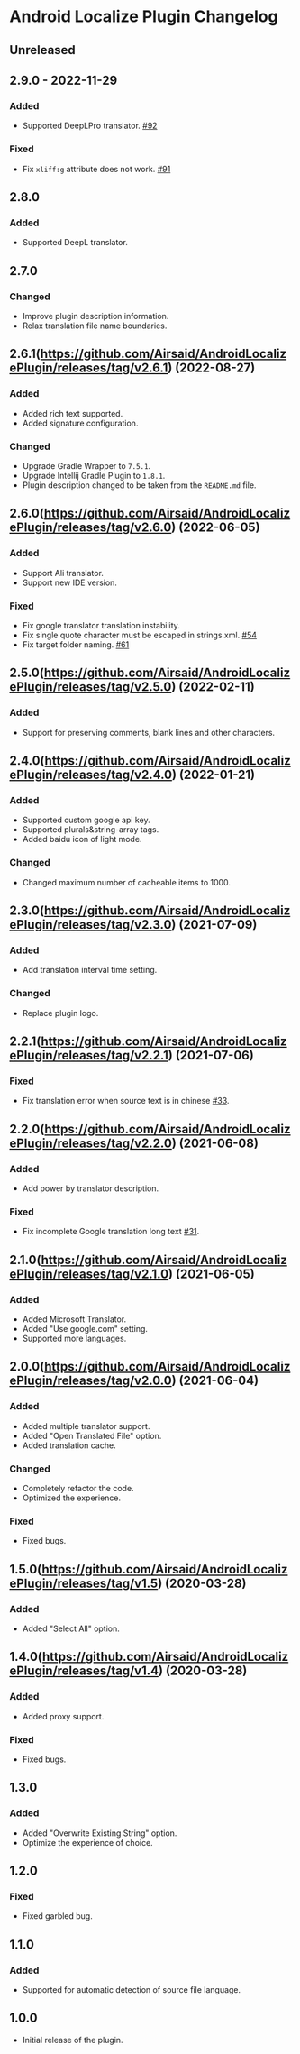 <!-- Keep a Changelog guide -> https://keepachangelog.com -->

# Android Localize Plugin Changelog

## Unreleased

## 2.9.0 - 2022-11-29

### Added
- Supported DeepLPro translator. [#92](https://github.com/Airsaid/AndroidLocalizePlugin/issues/92)

### Fixed
- Fix `xliff:g` attribute does not work. [#91](https://github.com/Airsaid/AndroidLocalizePlugin/issues/91)

## 2.8.0

### Added
- Supported DeepL translator.

## 2.7.0

### Changed
- Improve plugin description information.
- Relax translation file name boundaries.

## 2.6.1(https://github.com/Airsaid/AndroidLocalizePlugin/releases/tag/v2.6.1) (2022-08-27)

### Added
- Added rich text supported.
- Added signature configuration.

### Changed
- Upgrade Gradle Wrapper to `7.5.1`.
- Upgrade Intellij Gradle Plugin to `1.8.1`.
- Plugin description changed to be taken from the `README.md` file.

## 2.6.0(https://github.com/Airsaid/AndroidLocalizePlugin/releases/tag/v2.6.0) (2022-06-05)

### Added
- Support Ali translator.
- Support new IDE version.

### Fixed
- Fix google translator translation instability.
- Fix single quote character must be escaped in strings.xml. [#54](https://github.com/Airsaid/AndroidLocalizePlugin/issues/54)
- Fix target folder naming. [#61](https://github.com/Airsaid/AndroidLocalizePlugin/issues/61)

## 2.5.0(https://github.com/Airsaid/AndroidLocalizePlugin/releases/tag/v2.5.0) (2022-02-11)

### Added
- Support for preserving comments, blank lines and other characters.

## 2.4.0(https://github.com/Airsaid/AndroidLocalizePlugin/releases/tag/v2.4.0) (2022-01-21)

### Added
- Supported custom google api key.
- Supported plurals&string-array tags.
- Added baidu icon of light mode.

### Changed
- Changed maximum number of cacheable items to 1000.

## 2.3.0(https://github.com/Airsaid/AndroidLocalizePlugin/releases/tag/v2.3.0) (2021-07-09)

### Added
- Add translation interval time setting.

### Changed
- Replace plugin logo.

## 2.2.1(https://github.com/Airsaid/AndroidLocalizePlugin/releases/tag/v2.2.1) (2021-07-06)

### Fixed
- Fix translation error when source text is in chinese [#33](https://github.com/Airsaid/AndroidLocalizePlugin/issues/33).

## 2.2.0(https://github.com/Airsaid/AndroidLocalizePlugin/releases/tag/v2.2.0) (2021-06-08)

### Added
- Add power by translator description.

### Fixed
- Fix incomplete Google translation long text [#31](https://github.com/Airsaid/AndroidLocalizePlugin/issues/31).

## 2.1.0(https://github.com/Airsaid/AndroidLocalizePlugin/releases/tag/v2.1.0) (2021-06-05)

### Added
- Added Microsoft Translator.
- Added "Use google.com" setting.
- Supported more languages.

## 2.0.0(https://github.com/Airsaid/AndroidLocalizePlugin/releases/tag/v2.0.0) (2021-06-04)

### Added
- Added multiple translator support.
- Added "Open Translated File" option.
- Added translation cache.

### Changed
- Completely refactor the code.
- Optimized the experience.

### Fixed
- Fixed bugs.

## 1.5.0(https://github.com/Airsaid/AndroidLocalizePlugin/releases/tag/v1.5) (2020-03-28)

### Added
- Added "Select All" option.

## 1.4.0(https://github.com/Airsaid/AndroidLocalizePlugin/releases/tag/v1.4) (2020-03-28)

### Added
- Added proxy support.

### Fixed
- Fixed bugs.

## 1.3.0

### Added
- Added "Overwrite Existing String" option.
- Optimize the experience of choice.

## 1.2.0

### Fixed
- Fixed garbled bug.

## 1.1.0

### Added
- Supported for automatic detection of source file language.

## 1.0.0
- Initial release of the plugin.
